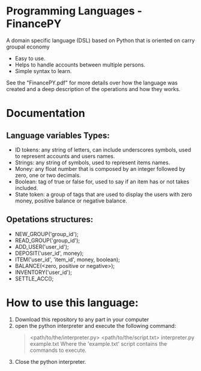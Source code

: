 # Programming Languages - FinancePY
 A domain specific language (DSL) based on Python that is oriented on carry groupal economy
  * Easy to use.
  * Helps to handle accounts between multiple persons.
  * Simple syntax to learn.
  
 See the "FinancePY.pdf" for more details over how the language was created and a deep description of the operations and how they works.

# Documentation
## Language variables Types:
 * ID tokens: any string of letters, can include underscores symbols, used to represent accounts and users names.
 * Strings: any string of symbols, used to represent items names.
 * Money: any float number that is composed by an integer followed by zero, one or two decimals.
 * Boolean: tag of true or false for, used to say if an item has or not takes included.
 * State token: a group of tags that are used to display the users with zero money, positive balance or negative balance.
 
## Opetations structures:
 * NEW_GROUP('group_id');
 * READ_GROUP('group_id');
 * ADD_USER('user_id');
 * DEPOSIT('user_id', money);
 * ITEM('user_id', 'item_id', money, boolean);
 * BALANCE(<zero, positive or negative>);
 * INVENTORY('user_id');
 * SETTLE_ACC();

# How to use this language:
 1. Download this repository to any part in your computer
 2. open the python interpreter and execute the following command:
    > <path/to/the/interpreter.py> <path/to/the/script.txt>
    > interpreter.py example.txt
    Where the 'example.txt' script contains the commands to execute.
 3. Close the python interpreter.

